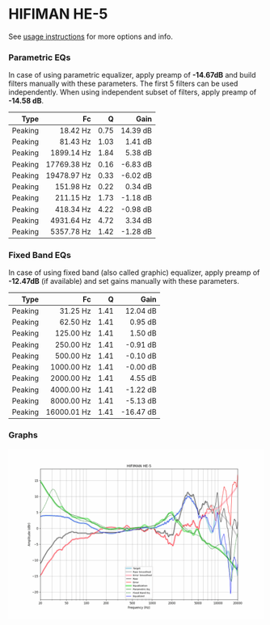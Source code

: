 # HIFIMAN HE-5
See [usage instructions](https://github.com/jaakkopasanen/AutoEq#usage) for more options and info.

### Parametric EQs
In case of using parametric equalizer, apply preamp of **-14.67dB** and build filters manually
with these parameters. The first 5 filters can be used independently.
When using independent subset of filters, apply preamp of **-14.58 dB**.

| Type    | Fc          |    Q | Gain     |
|--------:|------------:|-----:|---------:|
| Peaking | 18.42 Hz    | 0.75 | 14.39 dB |
| Peaking | 81.43 Hz    | 1.03 | 1.41 dB  |
| Peaking | 1899.14 Hz  | 1.84 | 5.38 dB  |
| Peaking | 17769.38 Hz | 0.16 | -6.83 dB |
| Peaking | 19478.97 Hz | 0.33 | -6.02 dB |
| Peaking | 151.98 Hz   | 0.22 | 0.34 dB  |
| Peaking | 211.15 Hz   | 1.73 | -1.18 dB |
| Peaking | 418.34 Hz   | 4.22 | -0.98 dB |
| Peaking | 4931.64 Hz  | 4.72 | 3.34 dB  |
| Peaking | 5357.78 Hz  | 1.42 | -1.28 dB |

### Fixed Band EQs
In case of using fixed band (also called graphic) equalizer, apply preamp of **-12.47dB**
(if available) and set gains manually with these parameters.

| Type    | Fc          |    Q | Gain      |
|--------:|------------:|-----:|----------:|
| Peaking | 31.25 Hz    | 1.41 | 12.04 dB  |
| Peaking | 62.50 Hz    | 1.41 | 0.95 dB   |
| Peaking | 125.00 Hz   | 1.41 | 1.50 dB   |
| Peaking | 250.00 Hz   | 1.41 | -0.91 dB  |
| Peaking | 500.00 Hz   | 1.41 | -0.10 dB  |
| Peaking | 1000.00 Hz  | 1.41 | -0.00 dB  |
| Peaking | 2000.00 Hz  | 1.41 | 4.55 dB   |
| Peaking | 4000.00 Hz  | 1.41 | -1.22 dB  |
| Peaking | 8000.00 Hz  | 1.41 | -5.13 dB  |
| Peaking | 16000.01 Hz | 1.41 | -16.47 dB |

### Graphs
![](./HIFIMAN%20HE-5.png)